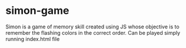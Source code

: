 # simon-game

Simon is a game of memory skill created using JS whose objective is to remember the flashing colors in the correct order.
Can be played simply running index.html file
